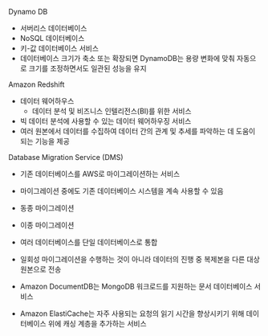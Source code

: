 
Dynamo DB
  - 서버리스 데이터베이스 
  - NoSQL 데이터베이스
  - 키-값 데이터베이스 서비스
  - 데이터베이스 크기가 축소 또는 확장되면 DynamoDB는 용량 변화에 맞춰 자동으로 크기를 조정하면서도 일관된 성능을 유지

Amazon Redshift
  - 데이터 웨어하우스 
    - 데이터 분석 및 비즈니스 인텔리전스(BI)를 위한 서비스
  - 빅 데이터 분석에 사용할 수 있는 데이터 웨어하우징 서비스
  - 여러 원본에서 데이터를 수집하여 데이터 간의 관계 및 추세를 파악하는 데 도움이 되는 기능을 제공

Database Migration Service (DMS)
  - 기존 데이터베이스를 AWS로 마이그레이션하는 서비스
  - 마이그레이션 중에도 기존 데이터베이스 시스템을 계속 사용할 수 있음
  - 동종 마이그레이션
  - 이종 마이그레이션
  - 여러 데이터베이스를 단일 데이터베이스로 통합
  - 일회성 마이그레이션을 수행하는 것이 아니라 데이터의 진행 중 복제본을 다른 대상 원본으로 전송

- Amazon DocumentDB는 MongoDB 워크로드를 지원하는 문서 데이터베이스 서비스
- Amazon ElastiCache는 자주 사용되는 요청의 읽기 시간을 향상시키기 위해 데이터베이스 위에 캐싱 계층을 추가하는 서비스






